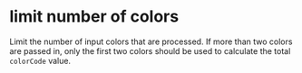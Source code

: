 # limit number of colors

Limit the number of input colors that are processed. If more than two colors
are passed in, only the first two colors should be used to calculate the total
`colorCode` value.
